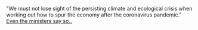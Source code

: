 <!-- ---
title: COVID19: Is this our sole problem?
author: Haris Z
layout: post
--- -->


"We must not lose sight of the persisting climate and ecological crisis when working out how to spur the economy after the coronavirus pandemic."
[Even the ministers  say so..](https://www.climatechangenews.com/2020/04/09/european-green-deal-must-central-resilient-recovery-covid-19/)
